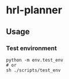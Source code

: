 # hrl-planner

## Usage
### Test environment
```
python -m env.test_env 
# or 
sh ./scripts/test_env
```
